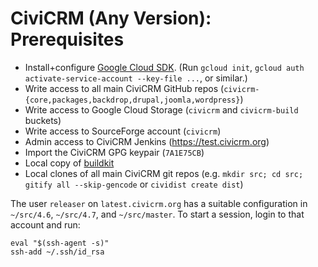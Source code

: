 # CiviCRM (Any Version): Prerequisites

* Install+configure [Google Cloud SDK](https://cloud.google.com/sdk/downloads). (Run `gcloud init`, `gcloud auth activate-service-account --key-file ...`, or similar.)
* Write access to all main CiviCRM GitHub repos (`civicrm-{core,packages,backdrop,drupal,joomla,wordpress}`)
* Write access to Google Cloud Storage (`civicrm` and `civicrm-build` buckets)
* Write access to SourceForge account (`civicrm`)
* Admin access to CiviCRM Jenkins (https://test.civicrm.org)
* Import the CiviCRM GPG keypair (`7A1E75CB`)
* Local copy of [buildkit](https://github.com/civicrm/civicrm-buildkit/)
* Local clones of all main CiviCRM git repos (e.g. `mkdir src; cd src; gitify all --skip-gencode` or `cividist create dist`)

The user `releaser` on `latest.civicrm.org` has a suitable configuration in `~/src/4.6`, `~/src/4.7`, and `~/src/master`.
To start a session, login to that account and run:

```
eval "$(ssh-agent -s)"
ssh-add ~/.ssh/id_rsa
```
